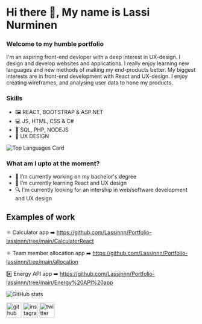 # Hi there 👋, My name is Lassi Nurminen
### Welcome to my humble portfolio
I'm an aspiring front-end devloper with a deep interest in UX-design. I design and develop websites and applications. I really enjoy learning new languages and new methods of making my end-products better. My biggest interests are in front-end development with React and UX-design. I enjoy creating wireframes, and analysing user data to hone my products.

### Skills 
* 🖼️ REACT, BOOTSTRAP & ASP.NET
* 💻 JS, HTML, CSS & C#
* 💾 SQL, PHP, NODEJS
* 🎨 UX DESIGN

![Top Languages Card](https://github-readme-stats.vercel.app/api/top-langs/?username=lassinnn)

### What am I upto at the moment?
- 🔭 I’m currently working on my bachelor's degree 
- 🌱 I’m currently learning React and UX design 
- 🔍 I'm currently looking for an intership in web/software development and UX design

## Examples of work

⚛️ Calculator app ➡️ https://github.com/Lassinnn/Portfolio-lassinnn/tree/main/CalculatorReact

⚛️ Team member allocation app ➡️ https://github.com/Lassinnn/Portfolio-lassinnn/tree/main/allocation

#️⃣ Energy API app ➡️ https://github.com/Lassinnn/Portfolio-lassinnn/tree/main/Energy%20API%20app

![GitHub stats](https://github-readme-stats.vercel.app/api?username=lassinnn&show_icons=true)  

[<img src='https://cdn.jsdelivr.net/npm/simple-icons@3.0.1/icons/github.svg' alt='github' height='40'>](https://github.com/Lassinnn)  [<img src='https://cdn.jsdelivr.net/npm/simple-icons@3.0.1/icons/instagram.svg' alt='instagram' height='40'>](https://www.instagram.com/lassinnn/)  [<img src='https://cdn.jsdelivr.net/npm/simple-icons@3.0.1/icons/twitter.svg' alt='twitter' height='40'>](https://twitter.com/lassinnn)  

